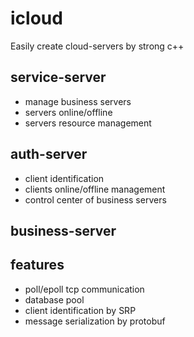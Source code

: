 # icloud
Easily create cloud-servers by strong c++
## service-server
+ manage business servers
+ servers online/offline
+ servers resource management

## auth-server
+ client identification
+ clients online/offline management
+ control center of business servers

## business-server


## features
+ poll/epoll tcp communication
+ database pool
+ client identification by SRP
+ message serialization by protobuf

